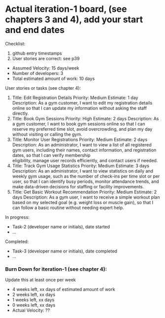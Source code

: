 # Actual iteration-1 board, (see chapters 3 and 4), add your start and end dates 

Checklist: 
1. github entry timestamps
2. User stories are correct: see p39

* Assumed Velocity: 15 days/week
* Number of developers: 3
* Total estimated amount of work: 10 days

User stories or tasks (see chapter 4):
1. Title: Edit Registration Details
   Priority: Medium
   Estimate: 1 day
   Description:
   As a gym customer, I want to edit my registration details online so that I can update my information without asking the staff directly.
2. Title: Book Gym Sessions
   Priority: High
   Estimate: 2 days
   Description:
   As a gym customer, I want to book gym sessions online so that I can reserve my preferred time slot, avoid overcrowding, and plan my day without visiting or calling the gym.
3. Title: Monitor User Registrations
   Priority: Medium
   Estimate: 2 days
   Description:
   As an administrator, I want to view a list of all registered gym users, including their names, contact information, and registration dates, so that I can verify membership     
   eligibility, manage user records efficiently, and contact users if needed.
4. Title: Track Gym Usage Statistics
   Priority: Medium
   Estimate: 3 days
   Description:
   As an administrator, I want to view statistics on daily and weekly gym usage, such as the number of check-ins per time slot or per user, so that I can identify busy periods, monitor    attendance trends, and make data-driven decisions for staffing or facility improvements.
5. Title: Get Basic Workout Recommendation
   Priority: Medium
   Estimate: 2 days
   Description:
   As a gym user, I want to receive a simple workout plan based on my selected goal (e.g. weight loss or muscle gain), so that I can follow a basic routine without needing expert help.

In progress:
* Task-2 (developer name or initials), date started
* ...

Completed:
* Task-3 (developer name or initials), date completed
* ...

### Burn Down for iteration-1 (see chapter 4):
Update this at least once per week
* 4 weeks left, xx days of estimated amount of work 
* 2 weeks left, xx days
* 1 weeks left, xx days
* 0 weeks left, xx days
* Actual Velocity: ?? 
